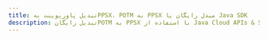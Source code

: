 ---title: تبدیل پاورپوینت بهPPSX، POTM به PPSX مبدل رایگان یا Java SDKdescription: تبدیل رایگانPOTM به PPSX با استفاده از Java Cloud APIs & SDK. همچنین اسناد Microsoft PowerPoint را در Cloud ایجاد، ویرایش و رندر کنید.---
